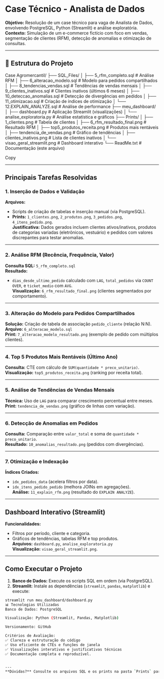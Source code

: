 # Case Técnico - Analista de Dados 

**Objetivo:** Resolução de um case técnico para vaga de Analista de Dados, envolvendo PostgreSQL, Python (Streamlit) e análise exploratória.  
**Contexto:** Simulação de um e-commerce fictício com foco em vendas, segmentação de clientes (RFM), detecção de anomalias e otimização de consultas.

---

## 📂 Estrutura do Projeto
Case Agromercantil/
├── SQL_Files/
│ ├── 5_rfm_completo.sql # Análise RFM
│ ├── 6_alteracao_modelo.sql # Modelo para pedidos compartilhados
│ ├── 8_tendencias_vendas.sql # Tendências de vendas mensais
│ ├── 9_clientes_inativos.sql # Clientes inativos (últimos 6 meses)
│ ├── 10_deteccao_anomalias.sql # Detecção de divergências em pedidos
│ ├── 11_otimizacao.sql # Criação de índices de otimização
│ └── 12.EXPLAIN_ANALYZE.sql # Análise de performance
├── meu_dashboard/
│ ├── dashboard.py # Aplicação Streamlit (visualizações)
│ └── analise_exploratoria.py # Análise estatística e gráficos
├── Prints/
│ ├── 1_clientes.png # Tabela de clientes
│ ├── 6_rfm_resultado_final.png # Resultado RFM
│ ├── top5_produtos_receita.png # Produtos mais rentáveis
│ ├── tendencia_de_vendas.png # Gráfico de tendências
│ ├── clientes_inativos.png # Lista de clientes inativos
│ └── visao_geral_streamlit.png # Dashboard interativo
└── ReadMe.txt # Documentação (este arquivo)

Copy

---

## Principais Tarefas Resolvidas

### 1. Inserção de Dados e Validação  
**Arquivos:**  
- Scripts de criação de tabelas e inserção manual (via PostgreSQL).  
- **Prints:** `1_clientes.png`, `2_produtos.png`, `3_pedidos.png`, `4_itens_pedido.png`.  
**Justificativa:** Dados gerados incluem clientes ativos/inativos, produtos de categorias variadas (eletrônicos, vestuário) e pedidos com valores discrepantes para testar anomalias.

---

### 2. Análise RFM (Recência, Frequência, Valor)  
**Consulta SQL:** `5_rfm_completo.sql`  
**Resultado:**  
- `dias_desde_ultimo_pedido` calculado com `LAG`, `total_pedidos` via `COUNT OVER`, e `ticket_medio` com `AVG`.  
**Visualização:** `6_rfm_resultado_final.png` (clientes segmentados por comportamento).

---

### 3. Alteração do Modelo para Pedidos Compartilhados  
**Solução:** Criação de tabela de associação `pedido_cliente` (relação N:N).  
**Arquivo:** `6_alteracao_modelo.sql`  
**Print:** `7_alteracao_modelo_resultado.png` (exemplo de pedido com múltiplos clientes).

---

### 4. Top 5 Produtos Mais Rentáveis (Último Ano)  
**Consulta:** CTE com cálculo de `SUM(quantidade * preco_unitario)`.  
**Visualização:** `top5_produtos_receita.png` (ranking por receita total).

---

### 5. Análise de Tendências de Vendas Mensais  
**Técnica:** Uso de `LAG` para comparar crescimento percentual entre meses.  
**Print:** `tendencia_de_vendas.png` (gráfico de linhas com variação).

---

### 6. Detecção de Anomalias em Pedidos  
**Consulta:** Comparação entre `valor_total` e soma de `quantidade * preco_unitario`.  
**Resultado:** `10_anomalias_resultado.png` (pedidos com divergências).

---

### 7. Otimização e Indexação  
**Índices Criados:**  
- `idx_pedidos_data` (acelera filtros por data).  
- `idx_itens_pedido_pedido` (melhora JOINs em agregações).  
**Análise:** `11_explain_rfm.png` (resultado do `EXPLAIN ANALYZE`).

---

## Dashboard Interativo (Streamlit)  
**Funcionalidades:**  
- Filtros por período, cliente e categoria.  
- Gráficos de tendências, tabelas RFM e top produtos.  
**Arquivos:** `dashboard.py`, `analise_exploratoria.py`  
**Visualização:** `visao_geral_streamlit.png`.

---

## Como Executar o Projeto  
1. **Banco de Dados:** Execute os scripts SQL em ordem (via PostgreSQL).  
2. **Streamlit:** Instale as dependências (`streamlit`, `pandas`, `matplotlib`) e execute:  
```bash
streamlit run meu_dashboard/dashboard.py
📊 Tecnologias Utilizadas
Banco de Dados: PostgreSQL

Visualização: Python (Streamlit, Pandas, Matplotlib)

Versionamento: GitHub

Critérios de Avaliação:
✅ Clareza e estruturação do código
✅ Uso eficiente de CTEs e funções de janela
✅ Visualizações interativas e justificativas técnicas
✅ Documentação completa e reproduzível.


--- 
**Dúvidas?** Consulte os arquivos SQL e os prints na pasta `Prints` para detalhes adicionais!
